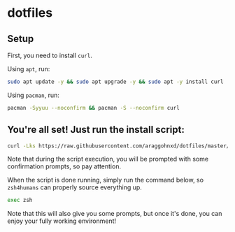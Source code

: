 # dotfiles

## Setup
First, you need to install `curl`.

Using `apt`, run:
```sh
sudo apt update -y && sudo apt upgrade -y && sudo apt -y install curl
```

Using `pacman`, run:
```sh
pacman -Syyuu --noconfirm && pacman -S --noconfirm curl
```

## You're all set! Just run the install script:
```sh
curl -Lks https://raw.githubusercontent.com/araggohnxd/dotfiles/master/.zsh/install.sh | /bin/bash
```
Note that during the script execution, you will be prompted with some confirmation prompts, so pay attention.

When the script is done running, simply run the command below, so `zsh4humans` can properly source everything up.
```sh
exec zsh
```
Note that this will also give you some prompts, but once it's done, you can enjoy your fully working environment!
